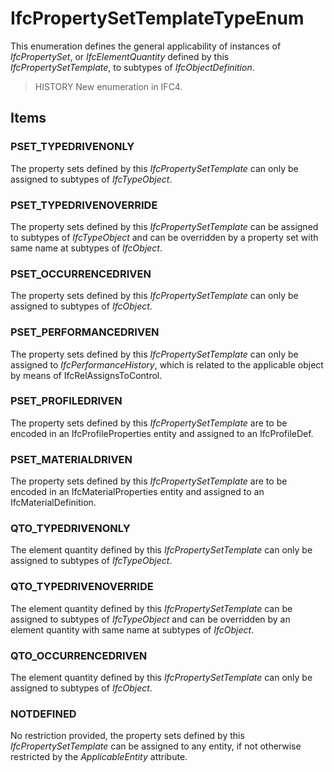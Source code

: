 # IfcPropertySetTemplateTypeEnum

This enumeration defines the general applicability of instances of _IfcPropertySet_, or _IfcElementQuantity_ defined by this _IfcPropertySetTemplate_, to subtypes of _IfcObjectDefinition_.

> HISTORY New enumeration in IFC4.

## Items

### PSET_TYPEDRIVENONLY
The property sets defined by this _IfcPropertySetTemplate_ can only be assigned to subtypes of _IfcTypeObject_.

### PSET_TYPEDRIVENOVERRIDE
The property sets defined by this _IfcPropertySetTemplate_ can be assigned
to subtypes of _IfcTypeObject_ and can be overridden by a
property set with same name at subtypes of _IfcObject_.

### PSET_OCCURRENCEDRIVEN
The property sets defined by this _IfcPropertySetTemplate_ can only be assigned to subtypes of _IfcObject_.

### PSET_PERFORMANCEDRIVEN
The property sets defined by this _IfcPropertySetTemplate_ can only be assigned to _IfcPerformanceHistory_, which is
related to the applicable object by means of IfcRelAssignsToControl.

### PSET_PROFILEDRIVEN
The property sets defined by this _IfcPropertySetTemplate_ are to be encoded in an IfcProfileProperties entity and assigned to an IfcProfileDef.

### PSET_MATERIALDRIVEN
The property sets defined by this _IfcPropertySetTemplate_ are to be encoded in an IfcMaterialProperties entity and assigned to an IfcMaterialDefinition.

### QTO_TYPEDRIVENONLY
The element quantity defined by this _IfcPropertySetTemplate_ can only be assigned to subtypes of _IfcTypeObject_.

### QTO_TYPEDRIVENOVERRIDE
The element quantity defined by this _IfcPropertySetTemplate_ can be
assigned to subtypes of _IfcTypeObject_ and can be overridden
by an element quantity with same name at subtypes of _IfcObject_.

### QTO_OCCURRENCEDRIVEN
The element quantity defined by this _IfcPropertySetTemplate_ can only be
assigned to subtypes of _IfcObject_.

### NOTDEFINED
No restriction provided, the property sets defined by this _IfcPropertySetTemplate_ can be assigned to any entity, if not
otherwise restricted by the _ApplicableEntity_ attribute.
